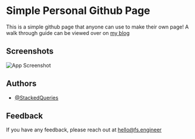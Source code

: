 
# Simple Personal Github Page

This is a simple github page that anyone can use to make their own page! A walk through guide can be viewed over on [my blog](https://www.fs.engineer/how-to-make-a-website-in-7-minutes-or-less-with-github-pages/)




## Screenshots

![App Screenshot](https://media-exp1.licdn.com/dms/image/C5622AQF9_moddw8kKg/feedshare-shrink_2048_1536/0/1661551223015?e=1665619200&v=beta&t=-FpTiHTtNob_5NPmfvOVVUvxm-3yD0P9gdcGH8ktGBI)


## Authors

- [@StackedQueries](https://www.github.com/StackedQueries)


## Feedback

If you have any feedback, please reach out at hello@fs.engineer

